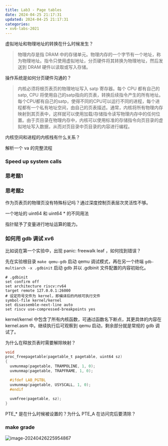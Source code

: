 ```yaml
---
title: Lab3 - Page tables
date: 2024-04-25 21:17:31
updated: 2024-04-25 21:17:31
categories:
- xv6-labs-2021
---
```


虚拟地址和物理地址的转换在什么时候发生？

> 物理内存是指 DRAM 中的存储单元。物理内存的一个字节有一个地址，称为物理地址。指令只使用虚拟地址，分页硬件将其转换为物理地址，然后发送到 DRAM 硬件以读取或写入存储。

操作系统是如何分页硬件沟通的？

>内核必须将根页表页的物理地址写入 satp 寄存器。每个 CPU 都有自己的 satp, CPU 将使用自己的satp指向的页表，转换后续指令产生的所有地址。每个CPU都有自己的satp，使得不同的CPU可以运行不同的进程，每个进程都有一个私有地址空间，由自己的页表描述。通常，内核将所有物理内存映射到其页表中，这样就可以使用加载/存储指令读写物理内存中的任何位置。由于页目录在物理内存中，内核可以使用标准的存储指令向页目录的虚拟地址写入数据，从而对页目录中页目录的内容进行编程。

内核空间和进程的内核栈有什么关系？



解析一个 va 的完整流程



### Speed up system calls

### 思考题1

### 思考题2



作为页表页的物理页没有特殊标记吗？通过深度控制页表层次灵活性不够。



一个地址的 uint64 和 uint64 * 的不同用法

指针赋予了变量进行地址运算的能力。



### 如何用  gdb 调试 xv6

比如说在第一个实验中，出现 panic: freewalk leaf ，如何找到错误？

先在实验根目录 `make qemu-gdb` 启动 qemu 调试模式，再在另一个终端 `gdb-multiarch -x .gdbinit` 启动 gdb 并以 .gdbinit 文件配置的内容初始化。

```shell
# .gdbinit
set confirm off
set architecture riscv:rv64
target remote 127.0.0.1:26000
# 设定符号文件为 kernel，即编译后的内核可执行文件
symbol-file kernel/kernel
set disassemble-next-line auto
set riscv use-compressed-breakpoints yes
```

kernel/kernel 中包含了所有内核函数，可通过函数名下断点，其更具体的内容在 kernel.asm 中。继续执行后可观察到 qemu 启动，剩余部分就是常规的 gdb 调试了。



为什么在释放页表时需要解除映射？

```C
void
proc_freepagetable(pagetable_t pagetable, uint64 sz)
{
  uvmunmap(pagetable, TRAMPOLINE, 1, 0);
  uvmunmap(pagetable, TRAPFRAME, 1, 0);

  #ifdef LAB_PGTBL
  uvmunmap(pagetable, USYSCALL, 1, 0);
  #endif
  
  uvmfree(pagetable, sz);
}
```





PTE_* 是在什么时候被设置的？为什么 PTE_A 在访问完后要清除？



### make grade

![image-20240426225954867](image-20240426225954867.png)

